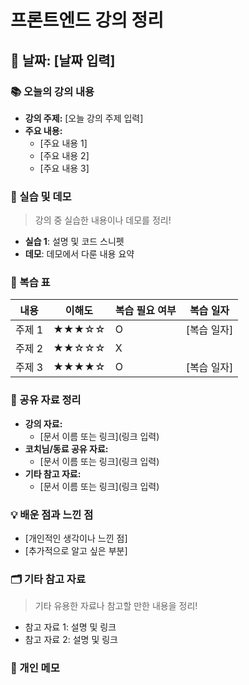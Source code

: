 # 프론트엔드 강의 정리

## 📅 날짜: [날짜 입력]

### 📚 오늘의 강의 내용
- **강의 주제:** [오늘 강의 주제 입력]
- **주요 내용:**
  - [주요 내용 1]
  - [주요 내용 2]
  - [주요 내용 3]

### 📖 실습 및 데모
> 강의 중 실습한 내용이나 데모를 정리!

- **실습 1**: 설명 및 코드 스니펫
- **데모**: 데모에서 다룬 내용 요약

### 🔄 복습 표
| 내용                  | 이해도  | 복습 필요 여부 | 복습 일자     |
|----------------------|--------|----------------|---------------|
| 주제 1               | ★★★☆☆ | O              | [복습 일자]   |
| 주제 2               | ★★☆☆☆ | X              |               |
| 주제 3               | ★★★★☆ | O              | [복습 일자]   |

### 📝 공유 자료 정리
- **강의 자료:**
  - [문서 이름 또는 링크](링크 입력)
- **코치님/동료 공유 자료:**
  - [문서 이름 또는 링크](링크 입력)
- **기타 참고 자료:**
  - [문서 이름 또는 링크](링크 입력)

### 💡 배운 점과 느낀 점
- [개인적인 생각이나 느낀 점]
- [추가적으로 알고 싶은 부분]

### 🗂️ 기타 참고 자료

> 기타 유용한 자료나 참고할 만한 내용을 정리!

- 참고 자료 1: 설명 및 링크
- 참고 자료 2: 설명 및 링크

### 📝 개인 메모

